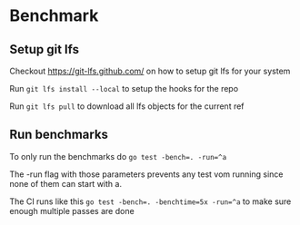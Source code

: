 # Benchmark

## Setup git lfs

Checkout https://git-lfs.github.com/ on how to setup git lfs for your system

Run `git lfs install --local` to setup the hooks for the repo

Run `git lfs pull` to download all lfs objects for the current ref

## Run benchmarks

To only run the benchmarks do `go test -bench=. -run=^a`

The -run flag with those parameters prevents any test vom running since none of them can start with a.

The CI runs like this `go test -bench=. -benchtime=5x -run=^a` to make sure enough multiple passes are done
